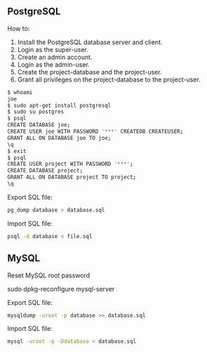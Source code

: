 PostgreSQL
----------

How to:

1. Install the PostgreSQL database server and client.
2. Login as the super-user.
3. Create an admin account.
4. Login as the admin-user.
5. Create the project-database and the project-user.
6. Grant all privileges on the project-database to the project-user.

```bash
$ whoami 
joe
$ sudo apt-get install postgresql
$ sudo su postgres
$ psql
CREATE DATABASE joe;
CREATE USER joe WITH PASSWORD '***' CREATEDB CREATEUSER;
GRANT ALL ON DATABASE joe TO joe;
\q
$ exit
$ psql  
CREATE USER project WITH PASSWORD '***';
CREATE DATABASE project;
GRANT ALL ON DATABASE project TO project;
\q
```
Export SQL file:

```bash
pg_dump database > database.sql
```

Import SQL file:
```bash
psql -d database < file.sql 
```

MySQL
-----

Reset MySQL root password

sudo dpkg-reconfigure mysql-server

Export SQL file:

```bash
mysqldump -uroot -p database >> database.sql
```

Import SQL file:

```bash
mysql -uroot -p -Ddatabase < database.sql
```
